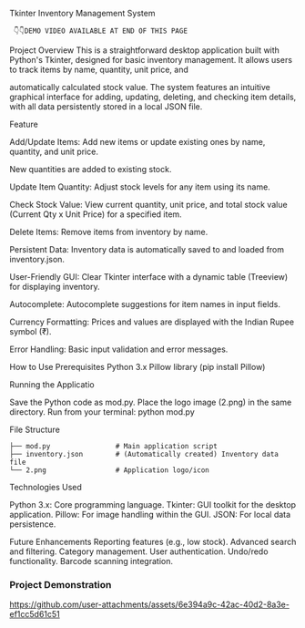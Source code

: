 Tkinter Inventory Management System
```
 👇👇DEMO VIDEO AVAILABLE AT END OF THIS PAGE 
```

Project Overview
This is a straightforward desktop application built with Python's Tkinter, designed for basic inventory management. It allows users to track items by name, quantity, unit price, and 

automatically calculated stock value. The system features an intuitive graphical interface for adding, updating, deleting, and checking item details, with all data persistently stored in a 
local JSON file.

Feature

Add/Update Items: Add new items or update existing ones by name, quantity, and unit price. 

New quantities are added to existing stock.

Update Item Quantity: Adjust stock levels for any item using its name.

Check Stock Value: View current quantity, unit price, and total stock value (Current Qty x Unit Price) for a specified item.

Delete Items: Remove items from inventory by name.

Persistent Data: Inventory data is automatically saved to and loaded from inventory.json.

User-Friendly GUI: Clear Tkinter interface with a dynamic table (Treeview) for displaying inventory.

Autocomplete: Autocomplete suggestions for item names in input fields.

Currency Formatting: Prices and values are displayed with the Indian Rupee symbol (₹).

Error Handling: Basic input validation and error messages.

How to Use
Prerequisites
Python 3.x
Pillow library (pip install Pillow)

Running the Applicatio

Save the Python code as mod.py.
Place the logo image (2.png) in the same directory.
Run from your terminal:
python mod.py

File Structure

```
├── mod.py                # Main application script
├── inventory.json        # (Automatically created) Inventory data file
└── 2.png                 # Application logo/icon
```

Technologies Used

Python 3.x: Core programming language.
Tkinter: GUI toolkit for the desktop application.
Pillow: For image handling within the GUI.
JSON: For local data persistence.

Future Enhancements
Reporting features (e.g., low stock).
Advanced search and filtering.
Category management.
User authentication.
Undo/redo functionality.
Barcode scanning integration.
### Project Demonstration



https://github.com/user-attachments/assets/6e394a9c-42ac-40d2-8a3e-ef1cc5d61c51



